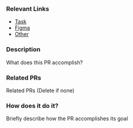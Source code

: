 ### Relevant Links

- [Task](link)
- [Figma](link)
- [Other](link)

### Description

What does this PR accomplish?

### Related PRs

Related PRs (Delete if none)

### How does it do it?

Briefly describe how the PR accomplishes its goal
